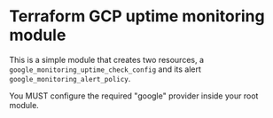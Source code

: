 # Terraform GCP uptime monitoring module

This is a simple module that creates two resources, a `google_monitoring_uptime_check_config` and its alert `google_monitoring_alert_policy`.

You MUST configure the required "google" provider inside your root module.
